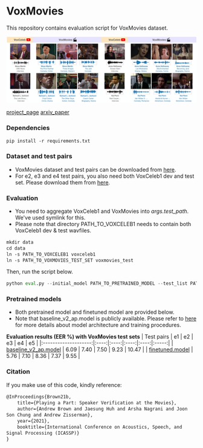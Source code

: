 # VoxMovies

This repository contains evaluation script for VoxMovies dataset.

![teaser](images/teaser.jpg)

[project_page](https://www.robots.ox.ac.uk/~vgg/data/voxmovies/) [arxiv_paper](https://arxiv.org/abs/2010.15716)


### Dependencies
```
pip install -r requirements.txt
```

### Dataset and test pairs
- VoxMovies dataset and test pairs can be downloaded from [here](https://drive.google.com/file/d/1K-CSOE3IJyhaq--wkj1RhZIMND4qdgri/view?usp=sharing).
- For e2, e3 and e4 test pairs, you also need both VoxCeleb1 dev and test set. Please download them from [here](https://www.robots.ox.ac.uk/~vgg/data/voxceleb/vox1.html).

### Evaluation
- You need to aggregate VoxCeleb1 and VoxMovies into *args.test_path*. We've used symlink for this.
- Please note that directory PATH_TO_VOXCELEB1 needs to contain both VoxCeleb1 dev & test wavfiles.

```
mkdir data
cd data
ln -s PATH_TO_VOXCELEB1 voxceleb1
ln -s PATH_TO_VOXMOVIES_TEST_SET voxmovies_test
```

Then, run the script below.
```python
python eval.py --initial_model PATH_TO_PRETRAINED_MODEL --test_list PATH_TO_TEST_PAIRS --test_path data/
```

### Pretrained models
- Both pretrained model and finetuned model are provided below.
- Note that baseline_v2_ap.model is publicly available. Please refer to [here](https://github.com/clovaai/voxceleb_trainer) for more details about model architecture and training procedures.

**Evaluation results (EER %) with VoxMovies test sets**
|       Test pairs      |  e1  |  e2  |  e3  |  e4  |   e5  |
|:--------------------:|:----:|:----:|:----:|:----:|:-----:|
| [baseline_v2_ap.model](http://www.robots.ox.ac.uk/~joon/data/baseline_v2_ap.model) | 6.09 | 7.40 | 7.50 | 9.23 | 10.47 |
|    [finetuned.model](https://drive.google.com/file/d/1QVKn7U4u01uDWTinxGmpnkWoqVOFDY4U/view?usp=sharing)   | 5.76 | 7.10 | 8.36 | 7.37 |  9.55 |

### Citation
If you make use of this code, kindly reference:
```
@InProceedings{Brown21b,
    title={Playing a Part: Speaker Verification at the Movies},
    author={Andrew Brown and Jaesung Huh and Arsha Nagrani and Joon Son Chung and Andrew Zisserman},
    year={2021},
    booktitle={International Conference on Acoustics, Speech, and Signal Processing (ICASSP)}
}
```
